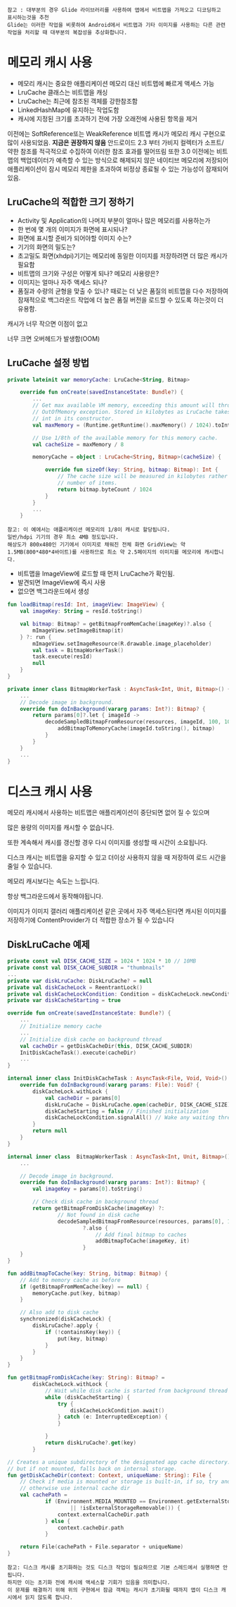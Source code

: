 ```
참고 : 대부분의 경우 Glide 라이브러리를 사용하여 앱에서 비트맵을 가져오고 디코딩하고 표시하는것을 추천
Glide는 이러한 작업을 비롯하여 Android에서 비트맵과 기타 이미지를 사용하는 다른 관련 작업을 처리할 때 대부분의 복잡성을 추상화합니다.
```

# 메모리 캐시 사용

- 메모리 캐시는 중요한 애플리케이션 메모리 대신 비트맵에 빠르게 액세스 가능
- LruCache 클래스는 비트맵을 캐싱
- LruCache는 최근에 참조된 객체를 강한참조함
- LinkedHashMap에 유지하는 작업도함
- 캐시에 지정된 크기를 초과하기 전에 가장 오래전에 사용된 항목을 제거

이전에는 SoftReference또는 WeakReference 비트맵 캐시가 메모리 캐시 구현으로 많이 사용되었음. **지금은 권장하지 않음** 
안드로이드 2.3 부터 가비지 컬렉터가 소프트/약한 참조를 적극적으로 수집하여 이러한 참조 효과를 떨어뜨림
또한 3.0 이전에는 비트맵의 백업데이터가 예측할 수 있는 방식으로 해제되지 않은 네이티브 메모리에 저장되어 애플리케이션이 잠시 메모리 제한을 초과하여 비정상 종료될 수 있는 가능성이 잠재되어 있음.

## LruCache의 적합한 크기 정하기

- Activity 및 Application의 나머지 부분이 얼마나 많은 메모리를 사용하는가
- 한 번에  몇 개의 이미지가 화면에 표시되나?
- 화면에 표시할 준비가 되어야할 이미지 수는?
- 기기의 화면의 밀도는?
- 초고밀도 화면(xhdpi)기기는 메모리에 동일한 이미지를 저장하려면 더 많은 캐시가 필요함
- 비트맵의 크기와 구성은 어떻게 되나? 메모리 사용량은?
- 이미지는 얼마나 자주 액세스 되나?
- 품질과 수량의 균형을 맞출 수 있나? 때로는 더 낮은 품질의 비트맵을 다수 저장하여 잠재적으로 백그라운드 작업에 더 높은 품질 버전을 로드할 수 있도록 하는것이 더 유용함.

캐시가 너무 작으면 이점이 없고

너무 크면 오버헤드가 발생함(OOM)

## LruCache 설정 방법

```kotlin
private lateinit var memoryCache: LruCache<String, Bitmap>

    override fun onCreate(savedInstanceState: Bundle?) {
        ...
        // Get max available VM memory, exceeding this amount will throw an
        // OutOfMemory exception. Stored in kilobytes as LruCache takes an
        // int in its constructor.
        val maxMemory = (Runtime.getRuntime().maxMemory() / 1024).toInt()

        // Use 1/8th of the available memory for this memory cache.
        val cacheSize = maxMemory / 8

        memoryCache = object : LruCache<String, Bitmap>(cacheSize) {

            override fun sizeOf(key: String, bitmap: Bitmap): Int {
                // The cache size will be measured in kilobytes rather than
                // number of items.
                return bitmap.byteCount / 1024
            }
        }
        ...
    }
```
```
참고: 이 예에서는 애플리케이션 메모리의 1/8이 캐시로 할당됩니다. 
일반/hdpi 기기의 경우 최소 4MB 정도입니다. 
해상도가 800x480인 기기에서 이미지로 채워진 전체 화면 GridView는 약 1.5MB(800*480*4바이트)를 사용하므로 최소 약 2.5페이지의 이미지를 메모리에 캐시합니다.
```

- 비트맵을 ImageView에 로드할 때 먼저 LruCache가 확인됨.
- 발견되면 ImageView에 즉시 사용
- 없으면 백그라운드에서 생성

```kotlin
fun loadBitmap(resId: Int, imageView: ImageView) {
    val imageKey: String = resId.toString()

    val bitmap: Bitmap? = getBitmapFromMemCache(imageKey)?.also {
        mImageView.setImageBitmap(it)
    } ?: run {
        mImageView.setImageResource(R.drawable.image_placeholder)
        val task = BitmapWorkerTask()
        task.execute(resId)
        null
    }
}
```

```kotlin
private inner class BitmapWorkerTask : AsyncTask<Int, Unit, Bitmap>() {
    ...
    // Decode image in background.
    override fun doInBackground(vararg params: Int?): Bitmap? {
        return params[0]?.let { imageId ->
            decodeSampledBitmapFromResource(resources, imageId, 100, 100)?.also { bitmap ->
                addBitmapToMemoryCache(imageId.toString(), bitmap)
            }
        }
    }
    ...
}
```

# 디스크 캐시 사용

메모리 캐시에서 사용하는 비트맵은 애플리케이션이 중단되면 없어 질 수 있으며

많은 용량의 이미지를 캐시할 수 없습니다.

또한 계속해서 캐시를 갱신할 경우 다시 이미지를 생성할 때 시간이 소요됩니다.

디스크 캐시는 비트맵을 유지할 수 있고 더이상 사용하지 않을 때 저장하여 로드 시간을 줄일 수 있습니다.

메모리 캐시보다는 속도는 느립니다.

항상 백그라운드에서 동작해야됩니다.

이미지가 이미지 갤러리 애플리케이션 같은 곳에서 자주 액세스된다면 캐시된 이미지를 저장하기에 ContentProvider가 더 적합한 장소가 될 수 있습니다

## DiskLruCache 예제

```kotlin
private const val DISK_CACHE_SIZE = 1024 * 1024 * 10 // 10MB
private const val DISK_CACHE_SUBDIR = "thumbnails"
...
private var diskLruCache: DiskLruCache? = null
private val diskCacheLock = ReentrantLock()
private val diskCacheLockCondition: Condition = diskCacheLock.newCondition()
private var diskCacheStarting = true

override fun onCreate(savedInstanceState: Bundle?) {
    ...
    // Initialize memory cache
    ...
    // Initialize disk cache on background thread
    val cacheDir = getDiskCacheDir(this, DISK_CACHE_SUBDIR)
    InitDiskCacheTask().execute(cacheDir)
    ...
}

internal inner class InitDiskCacheTask : AsyncTask<File, Void, Void>() {
    override fun doInBackground(vararg params: File): Void? {
        diskCacheLock.withLock {
            val cacheDir = params[0]
            diskLruCache = DiskLruCache.open(cacheDir, DISK_CACHE_SIZE)
            diskCacheStarting = false // Finished initialization
            diskCacheLockCondition.signalAll() // Wake any waiting threads
        }
        return null
    }
}

internal inner class  BitmapWorkerTask : AsyncTask<Int, Unit, Bitmap>() {
    ...

    // Decode image in background.
    override fun doInBackground(vararg params: Int?): Bitmap? {
        val imageKey = params[0].toString()

        // Check disk cache in background thread
        return getBitmapFromDiskCache(imageKey) ?:
                // Not found in disk cache
                decodeSampledBitmapFromResource(resources, params[0], 100, 100)
                        ?.also {
                            // Add final bitmap to caches
                            addBitmapToCache(imageKey, it)
                        }
    }
}

fun addBitmapToCache(key: String, bitmap: Bitmap) {
    // Add to memory cache as before
    if (getBitmapFromMemCache(key) == null) {
        memoryCache.put(key, bitmap)
    }

    // Also add to disk cache
    synchronized(diskCacheLock) {
        diskLruCache?.apply {
            if (!containsKey(key)) {
                put(key, bitmap)
            }
        }
    }
}

fun getBitmapFromDiskCache(key: String): Bitmap? =
        diskCacheLock.withLock {
            // Wait while disk cache is started from background thread
            while (diskCacheStarting) {
                try {
                    diskCacheLockCondition.await()
                } catch (e: InterruptedException) {
                }

            }
            return diskLruCache?.get(key)
        }

// Creates a unique subdirectory of the designated app cache directory. Tries to use external
// but if not mounted, falls back on internal storage.
fun getDiskCacheDir(context: Context, uniqueName: String): File {
    // Check if media is mounted or storage is built-in, if so, try and use external cache dir
    // otherwise use internal cache dir
    val cachePath =
            if (Environment.MEDIA_MOUNTED == Environment.getExternalStorageState()
                    || !isExternalStorageRemovable()) {
                context.externalCacheDir.path
            } else {
                context.cacheDir.path
            }

    return File(cachePath + File.separator + uniqueName)
}
```
```
참고: 디스크 캐시를 초기화하는 것도 디스크 작업이 필요하므로 기본 스레드에서 실행하면 안 됩니다. 
하지만 이는 초기화 전에 캐시에 액세스할 기회가 있음을 의미합니다. 
이 문제를 해결하기 위해 위의 구현에서 잠금 객체는 캐시가 초기화될 때까지 앱이 디스크 캐시에서 읽지 않도록 합니다.
```
